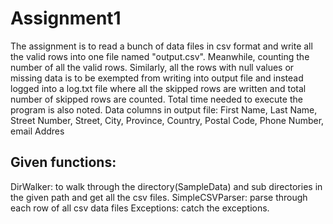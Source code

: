 # Assignment1
The assignment is to read a bunch of data files in csv format and write all the valid rows into one file named "output.csv". Meanwhile, counting the number of all the valid rows.
Similarly, all the rows with null values or missing data is to be exempted from writing into output file and instead logged into a log.txt file where all the skipped rows are written and total number of skipped rows are counted.
Total time needed to execute the program is also noted.
Data columns in output file: First Name, Last Name, Street Number, Street, City, Province, Country, Postal Code, Phone Number, email Addres

## Given functions:
DirWalker: to walk through the directory(SampleData) and sub directories in the given path and get all the csv files.
SimpleCSVParser: parse through each row of all csv data files
Exceptions:  catch the exceptions.
